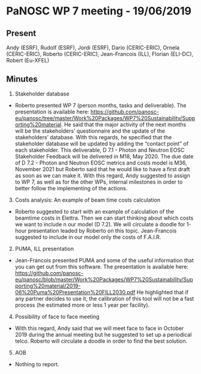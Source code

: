 PaNOSC WP 7 meeting - 19/06/2019
========================================================

Present
-------

Andy (ESRF), Rudolf (ESRF), Jordi (ESRF), Dario (CERIC-ERIC), Ornela (CERIC-ERIC), Roberto (CERIC-ERIC), Jean-Francois (ILL), Florian (ELI-DC), Robert (Eu-XFEL)

Minutes
-------

1. Stakeholder database
* Roberto presented WP 7 (person months, tasks and deliverable). The presentation is available here: https://github.com/panosc-eu/panosc/tree/master/Work%20Packages/WP7%20Sustainability/Supporting%20material. He said that the major activity of the next months will be the stakeholders’ questionnaire and the update of the stakeholders’ database. With this regards, he specified that the stakeholder database will be updated by adding the “contact point” of each stakeholder. This deliverable, D 7.1 - Photon and Neutron EOSC Stakeholder Feedback will be delivered in M18, May 2020. The due date of D 7.2 - Photon and Neutron EOSC metrics and costs model is M36, November 2021 but Roberto said that he would like to have a first draft as soon as we can make it. With this regard, Andy suggested to assign to WP 7, as well as for the other WPs, internal milestones in order to better follow the implementing of the actions. 
3. Costs analysis: An example of beam time costs calculation
* Roberto suggested to start with an example of calculation of the beamtime costs in Elettra. Then we can start thinking about which costs we want to include n our model (D 7.2). We will circulate a doodle for 1-hour presentation leaded by Roberto on this topic.  Jean-Francois suggested to include in our model only the costs of F.A.I.R. 
2. PUMA, ILL presentation
* Jean-Francois presented PUMA and some of the useful information that you can get out from this software. The presentation is available here: https://github.com/panosc-eu/panosc/blob/master/Work%20Packages/WP7%20Sustainability/Supporting%20material/2019-06%20Puma%20Presentation%20FILL2030.pdf
He highlighted that if any partner decides to use it, the calibration of this tool will not be a fast process (he estimated more or less 1 year per facility). 
4. Possibility of face to face meeting
* With this regard, Andy said that we will meet face to face in October 2019 during the annual meeting but he suggested to set up a periodical telco. Roberto will circulate a doodle in order to find the best solution. 
5. AOB
* Nothing to report. 



